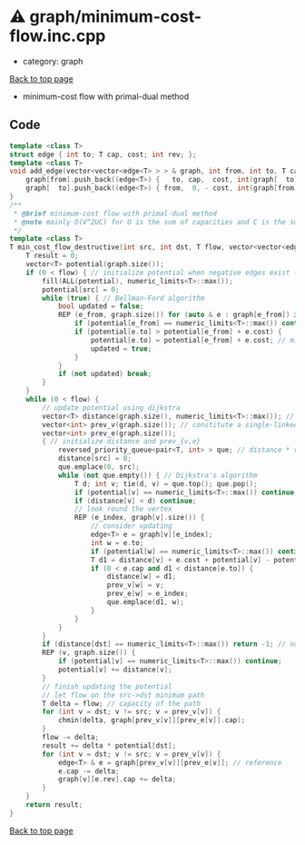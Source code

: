 <!-- mathjax config similar to math.stackexchange -->
<script type="text/javascript" async
  src="https://cdnjs.cloudflare.com/ajax/libs/mathjax/2.7.5/MathJax.js?config=TeX-MML-AM_CHTML">
</script>
<script type="text/x-mathjax-config">
  MathJax.Hub.Config({
    TeX: { equationNumbers: { autoNumber: "AMS" }},
    tex2jax: {
      inlineMath: [ ['$','$'] ],
      processEscapes: true
    },
    "HTML-CSS": { matchFontHeight: false },
    displayAlign: "left",
    displayIndent: "2em"
  });
</script>

<script type="text/javascript" src="https://cdnjs.cloudflare.com/ajax/libs/jquery/3.4.1/jquery.min.js"></script>
<script src="https://cdn.jsdelivr.net/npm/jquery-balloon-js@1.1.2/jquery.balloon.min.js" integrity="sha256-ZEYs9VrgAeNuPvs15E39OsyOJaIkXEEt10fzxJ20+2I=" crossorigin="anonymous"></script>
<script type="text/javascript" src="../../assets/js/copy-button.js"></script>
<link rel="stylesheet" href="../../assets/css/copy-button.css" />


# :warning: graph/minimum-cost-flow.inc.cpp
* category: graph


[Back to top page](../../index.html)

* minimum-cost flow with primal-dual method


## Code
```cpp
template <class T>
struct edge { int to; T cap, cost; int rev; };
template <class T>
void add_edge(vector<vector<edge<T> > > & graph, int from, int to, T cap, T cost) {
    graph[from].push_back((edge<T>) {   to, cap,  cost, int(graph[  to].size())     });
    graph[  to].push_back((edge<T>) { from,  0, - cost, int(graph[from].size()) - 1 });
}
/**
 * @brief minimum-cost flow with primal-dual method
 * @note mainly O(V^2UC) for U is the sum of capacities and C is the sum of costs. and additional O(VE) if negative edges exist
 */
template <class T>
T min_cost_flow_destructive(int src, int dst, T flow, vector<vector<edge<T> > > & graph) {
    T result = 0;
    vector<T> potential(graph.size());
    if (0 < flow) { // initialize potential when negative edges exist (slow). you can remove this if unnecessary
        fill(ALL(potential), numeric_limits<T>::max());
        potential[src] = 0;
        while (true) { // Bellman-Ford algorithm
            bool updated = false;
            REP (e_from, graph.size()) for (auto & e : graph[e_from]) if (e.cap) {
                if (potential[e_from] == numeric_limits<T>::max()) continue;
                if (potential[e.to] > potential[e_from] + e.cost) {
                    potential[e.to] = potential[e_from] + e.cost; // min
                    updated = true;
                }
            }
            if (not updated) break;
        }
    }
    while (0 < flow) {
        // update potential using dijkstra
        vector<T> distance(graph.size(), numeric_limits<T>::max()); // minimum distance
        vector<int> prev_v(graph.size()); // constitute a single-linked-list represents the flow-path
        vector<int> prev_e(graph.size());
        { // initialize distance and prev_{v,e}
            reversed_priority_queue<pair<T, int> > que; // distance * vertex
            distance[src] = 0;
            que.emplace(0, src);
            while (not que.empty()) { // Dijkstra's algorithm
                T d; int v; tie(d, v) = que.top(); que.pop();
                if (potential[v] == numeric_limits<T>::max()) continue; // for unreachable nodes
                if (distance[v] < d) continue;
                // look round the vertex
                REP (e_index, graph[v].size()) {
                    // consider updating
                    edge<T> e = graph[v][e_index];
                    int w = e.to;
                    if (potential[w] == numeric_limits<T>::max()) continue;
                    T d1 = distance[v] + e.cost + potential[v] - potential[w]; // updated distance
                    if (0 < e.cap and d1 < distance[e.to]) {
                        distance[w] = d1;
                        prev_v[w] = v;
                        prev_e[w] = e_index;
                        que.emplace(d1, w);
                    }
                }
            }
        }
        if (distance[dst] == numeric_limits<T>::max()) return -1; // no such flow
        REP (v, graph.size()) {
            if (potential[v] == numeric_limits<T>::max()) continue;
            potential[v] += distance[v];
        }
        // finish updating the potential
        // let flow on the src->dst minimum path
        T delta = flow; // capacity of the path
        for (int v = dst; v != src; v = prev_v[v]) {
            chmin(delta, graph[prev_v[v]][prev_e[v]].cap);
        }
        flow -= delta;
        result += delta * potential[dst];
        for (int v = dst; v != src; v = prev_v[v]) {
            edge<T> & e = graph[prev_v[v]][prev_e[v]]; // reference
            e.cap -= delta;
            graph[v][e.rev].cap += delta;
        }
    }
    return result;
}

```

[Back to top page](../../index.html)

